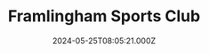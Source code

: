 ---
date: 2024-05-25T08:05:21.000Z
title: Framlingham Sports Club
latitude: 52.22487001591371
longitude: 1.3513141693982607
category: checkin
---